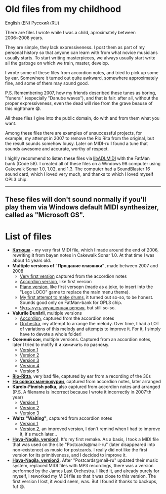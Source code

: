# Old files from my childhood

[English (EN)](README.md) [Русский (RU)](README.RUS.md)

There are files I wrote while I was a child, aproximately between 2006~2008 years.

They are simple, they lack expressiveness. I post them as part of my personal
history so that anyone can learn with from what novice musicians usually starts.
To start writing masterpieces, we always usually start write all the garbage on
which we train, master, develop.

I wrote some of these files from accordion notes, and tried to pick up some by
ear. Somewhere it turned out quite awkward, somewhere approximately fine, and
some of them may sound good.

P.S. Remembering 2007, how my friends described these tunes as boring, "funeral"
(especially "Danube waves"), and that is fair: after all, without the proper
expressiveness, even the dead will rise from the grave beause of this nightmare :grin:.

All these files I give into the public domain, do with and from them what you want.

Among these files there are examples of unsuccessful projects, for example, my
attempt in 2007 to remove the Rio Rita from the original, but the result sounds
somehow lousy. Later on MIDI-ru I found a tune that sounds awesome and
accurate, worthy of respect.

I highly recommend to listen these files via [libADLMIDI](https://github.com/Wohlstand/libADLMIDI) with
the FatMan bank (Code 58). I created all of these files on a Windows 98 computer
using Cakewalk Sonar 1.0, 1.02, and 1.3. The computer had a SoundBlaster 16 sound
card, which I loved very much, and thanks to which I loved myself OPL3 chip.

-------------
**These files will don't sound normally if you'll play them via Windows default MIDI synthesizer, called as "Microsoft GS".**
-------------

# List of files
* [**Катюша**](Katusha.mid) - my very first MIDI file, which I made around the
end of 2006, rewriting it from bayan notes in Cakewalk Sonar 1.0. At that time
I was about 14 years old.
* **Multiple versions of "Прощание славянки"**, made between 2007 and 2008
  * [Very first version](Slav_ver1.mid) captured from the accordion notes
  * [Accordion version](Slav_accordion.mid), like first version
  * [Piano version](Slav_piano.mid), like first versopn (made as a joke, to insert into the
    "Lego LOCO" game to replace the main menu theme).
  * [My first attempt to make drums](Slav_ver2-1.mid), it turned out so-so, to be honest.
  Sounds good only on FatMan-bank for OPL3 chip.
  * [Чуть-чуть улучшенная версия](Slav_ver2-2.mid), but still so-so.
* **Valurile Dunării**, multiple versions
  * [Accordion](Valurile_Dun%C4%83rii_accordion.mid), captured from the accordion notes
  * [Orchestra](Valurile_Dun%C4%83rii_orchestra.mid), my attempt to arrange the melody.
  Over time, I had a LOT of variations of this melody and attempts to improve it.
  For it, I simply have to devote a whole folder!
* **Осенний сон**, multiple versions. Captured from an accordion notes, later I tried to motify it
и химичить по разному.
  * [Version 1](Ossennij_son_ver1.mid)
  * [Version 2](Ossennij_son_ver2.mid)
  * [Version 3](Ossennij_son_ver3.mid)
  * [Version 4](Ossennij_son_ver4.mid)
  * [Version 5](Ossennij_son_ver5.mid)
* [**Rio-Ritta**](Rio-Ritta.mid), very bad file, captured by ear from a recording of the 30s
* [**На сопках манчьжурии**](Na_sopkah_manchzhuriji.mid), captured from accordion notes, later arranged
* **Karelo-Finnish polka**, also captured from accordion notes and arranged (P.S. A filename is incorrect because I wrote it incorrectly in 2007'th year)
  * [Version 1](KorelloFinskayapolka_ver1.mid)
  * [Version 2](KorelloFinskayapolka_ver2.mid)
  * [Version 3](KorelloFinskayapolka_ver3.mid)
* **Waltz "Waiting"**, captured from accordion notes
  * [Version 1](Ozhidanie_ver1.mid)
  * [Version 2](Ozhidanie_ver2.mid), an improved version, I don't remind when I had to improve it, it's much later...
* [**Hava-Nagila, version1**](HavaNagila_ver1.mid). It's my first remake. As a basis,
I took a MIDI file that was used on the site "Postcards@mail-ru" (later disappeared
into non-existence) as music for postcards. I really did not like the first version
for its primitiveness, and I decided to improve it.
* [**Hava-Nagila, version2**](HavaNagila_ver1.mid). After "Postcards@mail-ru" updated
their music system, replaced MIDI files with MP3 recordings, there was a version performed
by the James Last Orchestra. I liked it, and already purely for myself, I reworked my MIDI file
so that it was close to this version. The first version I lost, it would seem, was. But I
found it thanks to backups, fuf :smile:.

